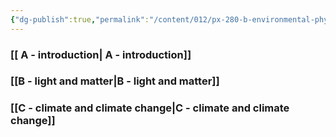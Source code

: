 ```yaml
---
{"dg-publish":true,"permalink":"/content/012/px-280-b-environmental-physics/px-280-b-0-environmental-physics/","noteIcon":"1","created":"2025-01-06T11:59:43.203+00:00","updated":"2025-01-06T12:05:40.679+00:00"}
---
```


### [[ A -  introduction\| A -  introduction]]
### [[B - light and matter\|B - light and matter]]
### [[C - climate and climate change\|C - climate and climate change]]
